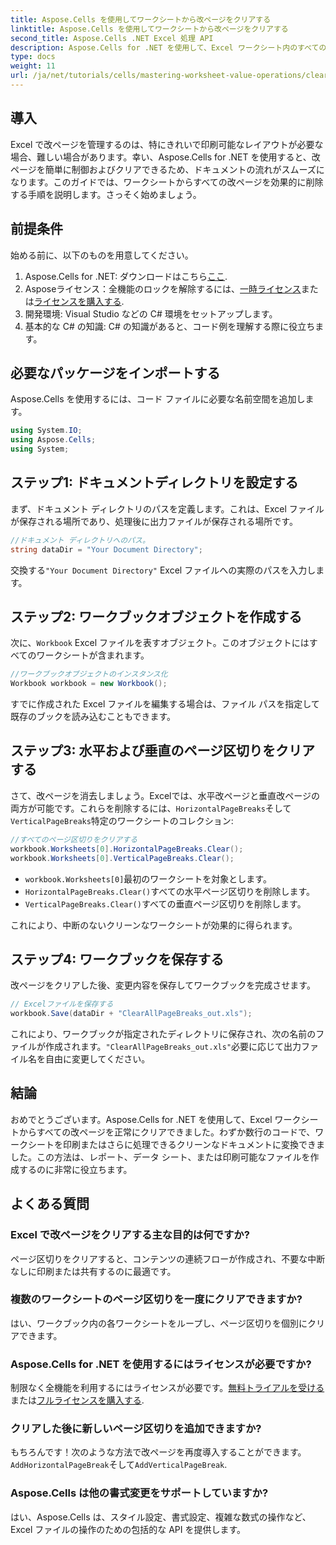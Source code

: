 ```yaml
---
title: Aspose.Cells を使用してワークシートから改ページをクリアする
linktitle: Aspose.Cells を使用してワークシートから改ページをクリアする
second_title: Aspose.Cells .NET Excel 処理 API
description: Aspose.Cells for .NET を使用して、Excel ワークシート内のすべてのページ区切りを効果的にクリアする方法を学びます。このステップ バイ ステップ ガイドでは、プロセスが簡素化されます。
type: docs
weight: 11
url: /ja/net/tutorials/cells/mastering-worksheet-value-operations/clear-page-breaks/
---
```

## 導入

Excel で改ページを管理するのは、特にきれいで印刷可能なレイアウトが必要な場合、難しい場合があります。幸い、Aspose.Cells for .NET を使用すると、改ページを簡単に制御およびクリアできるため、ドキュメントの流れがスムーズになります。このガイドでは、ワークシートからすべての改ページを効果的に削除する手順を説明します。さっそく始めましょう。

## 前提条件

始める前に、以下のものを用意してください。

1.  Aspose.Cells for .NET: ダウンロードはこちら[ここ](https://releases.aspose.com/cells/net/).
2. Asposeライセンス：全機能のロックを解除するには、[一時ライセンス](https://purchase.aspose.com/temporary-license/)または[ライセンスを購入する](https://purchase.aspose.com/buy).
3. 開発環境: Visual Studio などの C# 環境をセットアップします。
4. 基本的な C# の知識: C# の知識があると、コード例を理解する際に役立ちます。

## 必要なパッケージをインポートする

Aspose.Cells を使用するには、コード ファイルに必要な名前空間を追加します。

```csharp
using System.IO;
using Aspose.Cells;
using System;
```

## ステップ1: ドキュメントディレクトリを設定する

まず、ドキュメント ディレクトリのパスを定義します。これは、Excel ファイルが保存される場所であり、処理後に出力ファイルが保存される場所です。

```csharp
//ドキュメント ディレクトリへのパス。
string dataDir = "Your Document Directory";
```

交換する`"Your Document Directory"` Excel ファイルへの実際のパスを入力します。

## ステップ2: ワークブックオブジェクトを作成する

次に、`Workbook` Excel ファイルを表すオブジェクト。このオブジェクトにはすべてのワークシートが含まれます。

```csharp
//ワークブックオブジェクトのインスタンス化
Workbook workbook = new Workbook();
```

すでに作成された Excel ファイルを編集する場合は、ファイル パスを指定して既存のブックを読み込むこともできます。

## ステップ3: 水平および垂直のページ区切りをクリアする

さて、改ページを消去しましょう。Excelでは、水平改ページと垂直改ページの両方が可能です。これらを削除するには、`HorizontalPageBreaks`そして`VerticalPageBreaks`特定のワークシートのコレクション:

```csharp
//すべてのページ区切りをクリアする
workbook.Worksheets[0].HorizontalPageBreaks.Clear();
workbook.Worksheets[0].VerticalPageBreaks.Clear();
```

- `workbook.Worksheets[0]`最初のワークシートを対象とします。
- `HorizontalPageBreaks.Clear()`すべての水平ページ区切りを削除します。
- `VerticalPageBreaks.Clear()`すべての垂直ページ区切りを削除します。

これにより、中断のないクリーンなワークシートが効果的に得られます。

## ステップ4: ワークブックを保存する

改ページをクリアした後、変更内容を保存してワークブックを完成させます。

```csharp
// Excelファイルを保存する
workbook.Save(dataDir + "ClearAllPageBreaks_out.xls");
```

これにより、ワークブックが指定されたディレクトリに保存され、次の名前のファイルが作成されます。`"ClearAllPageBreaks_out.xls"`必要に応じて出力ファイル名を自由に変更してください。

## 結論

おめでとうございます。Aspose.Cells for .NET を使用して、Excel ワークシートからすべての改ページを正常にクリアできました。わずか数行のコードで、ワークシートを印刷またはさらに処理できるクリーンなドキュメントに変換できました。この方法は、レポート、データ シート、または印刷可能なファイルを作成するのに非常に役立ちます。

## よくある質問

### Excel で改ページをクリアする主な目的は何ですか?  
ページ区切りをクリアすると、コンテンツの連続フローが作成され、不要な中断なしに印刷または共有するのに最適です。

### 複数のワークシートのページ区切りを一度にクリアできますか?  
はい、ワークブック内の各ワークシートをループし、ページ区切りを個別にクリアできます。

### Aspose.Cells for .NET を使用するにはライセンスが必要ですか?  
制限なく全機能を利用するにはライセンスが必要です。[無料トライアルを受ける](https://releases.aspose.com/)または[フルライセンスを購入する](https://purchase.aspose.com/buy).

### クリアした後に新しいページ区切りを追加できますか?  
もちろんです！次のような方法で改ページを再度導入することができます。`AddHorizontalPageBreak`そして`AddVerticalPageBreak`.

### Aspose.Cells は他の書式変更をサポートしていますか?  
はい、Aspose.Cells は、スタイル設定、書式設定、複雑な数式の操作など、Excel ファイルの操作のための包括的な API を提供します。